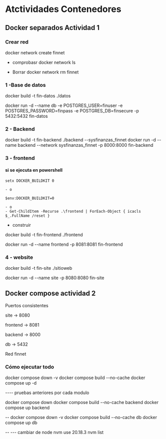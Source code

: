 # Atctividades Contenedores
## Docker separados Actividad 1

### Crear red

docker network create finnet

- comprobasr
  docker network ls

- Borrar
  docker network rm finnet


### 1 -Base de datos

docker build -t fin-datos ./datos

docker run -d --name db -e POSTGRES_USER=finuser -e POSTGRES_PASSWORD=finpass -e POSTGRES_DB=finsecure -p 5432:5432 fin-datos


### 2 - Backend

docker build -t fin-backend ./backend
--sysfinanzas_finnet
docker run -d --name backend --network sysfinanzas_finnet -p 8000:8000 fin-backend


### 3 - frontend

#### si se ejecuta en powershell

    setx DOCKER_BUILDKIT 0

    - o

    $env:DOCKER_BUILDKIT=0

    - o
    - Get-ChildItem -Recurse .\frontend | ForEach-Object { icacls $_.FullName /reset }

- construir

docker build -t fin-frontend ./frontend

docker run -d --name frontend -p 8081:8081 fin-frontend

### 4 - website

docker build -t fin-site ./sitioweb

docker run -d --name site -p 8080:8080 fin-site

## Docker compose actividad 2

Puertos consistentes

site → 8080

frontend → 8081

backend → 8000

db → 5432

Red finnet


### Cómo ejecutar todo

docker compose down -v
docker compose build --no-cache
docker compose up -d

----  pruebas anteriores por cada modulo

docker compose down
docker compose build --no-cache backend
docker compose up backend

--
docker compose down -v
docker compose build --no-cache db
docker compose up db

--
--- cambiar de node
nvm use 20.18.3
nvm list
